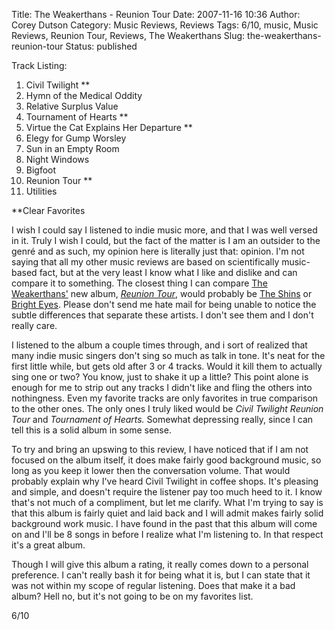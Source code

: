 Title: The Weakerthans - Reunion Tour
Date: 2007-11-16 10:36
Author: Corey Dutson
Category: Music Reviews, Reviews
Tags: 6/10, music, Music Reviews, Reunion Tour, Reviews, The Weakerthans
Slug: the-weakerthans-reunion-tour
Status: published

<div class="albumCover">

</div>

<div class="trackListing">

Track Listing:

</div>

1.  Civil Twilight \*\*
2.  Hymn of the Medical Oddity
3.  Relative Surplus Value
4.  Tournament of Hearts \*\*
5.  Virtue the Cat Explains Her Departure \*\*
6.  Elegy for Gump Worsley
7.  Sun in an Empty Room
8.  Night Windows
9.  Bigfoot
10. Reunion Tour \*\*
11. Utilities

\*\*Clear Favorites

I wish I could say I listened to indie music more, and that I was well
versed in it. Truly I wish I could, but the fact of the matter is I am
an outsider to the genré and as such, my opinion here is literally just
that: opinion. I'm not saying that all my other music reviews are based
on scientifically music-based fact, but at the very least I know what I
like and dislike and can compare it to something. The closest thing I
can compare [The
Weakerthans'](http://www.theweakerthans.org/ "The Weakerthans") new
album, *[Reunion
Tour](http://www.amazon.com/Reunion-Tour-Weakerthans/dp/B000UGG3M8 "Reunion Tour")*,
would probably be [The Shins](http://www.theshins.com/ "The Shins") or
[Bright Eyes](http://http://www.thisisbrighteyes.com/ "Bright Eyes").
Please don't send me hate mail for being unable to notice the subtle
differences that separate these artists. I don't see them and I don't
really care.

I listened to the album a couple times through, and i sort of realized
that many indie music singers don't sing so much as talk in tone. It's
neat for the first little while, but gets old after 3 or 4 tracks. Would
it kill them to actually sing one or two? You know, just to shake it up
a little? This point alone is enough for me to strip out any tracks I
didn't like and fling the others into nothingness. Even my favorite
tracks are only favorites in true comparison to the other ones. The only
ones I truly liked would be *Civil Twilight Reunion Tour* and
*Tournament of Hearts.* Somewhat depressing really, since I can tell
this is a solid album in some sense.

To try and bring an upswing to this review, I have noticed that if I am
not focused on the album itself, it does make fairly good background
music, so long as you keep it lower then the conversation volume. That
would probably explain why I've heard Civil Twilight in coffee shops.
It's pleasing and simple, and doesn't require the listener pay too much
heed to it. I know that's not much of a compliment, but let me clarify.
What I'm trying to say is that this album is fairly quiet and laid back
and I will admit makes fairly solid background work music. I have found
in the past that this album will come on and I'll be 8 songs in before I
realize what I'm listening to. In that respect it's a great album.

Though I will give this album a rating, it really comes down to a
personal preference. I can't really bash it for being what it is, but I
can state that it was not within my scope of regular listening. Does
that make it a bad album? Hell no, but it's not going to be on my
favorites list.

6/10
